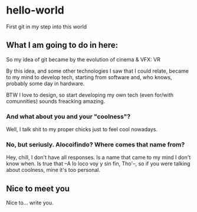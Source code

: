 # hello-world
First git in my step into this world

## What I am going to do in here:
So my idea of git became by the evolution of cinema & VFX: VR

By this idea, and some other technologies I saw that I could relate, became to my mind to develop tech, starting from software and, who knows, probably some day in hardware.

BTW I love to design, so start developing my own tech (even for/with comunnities) sounds freacking amazing. 

### And what about you and your "coolness"?
Well, I talk shit to my proper chicks just to feel cool nowadays. 

### No, but seriusly. Alocoifindo? Where comes that name from?
Hey, chill, I don't have all responses. Is a name that came to my mind I don't know when. Is true that –A lo loco voy y sin fin, Tho'–, so if you were talking about coolness, mine it's too personal.

## Nice to meet you
Nice to... write you.
